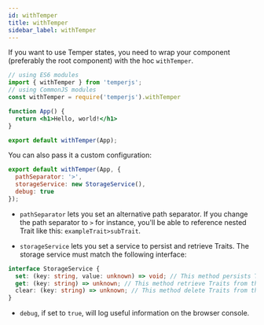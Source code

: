 ```yaml
---
id: withTemper
title: withTemper
sidebar_label: withTemper
---
```


If you want to use Temper states, you need to wrap your component (preferably the root component) with the hoc `withTemper`.

```jsx {10}
// using ES6 modules
import { withTemper } from 'temperjs';
// using CommonJS modules
const withTemper = require('temperjs').withTemper

function App() {
  return <h1>Hello, world!</h1>
}

export default withTemper(App);
```

You can also pass it a custom configuration:

```jsx {1-5}
export default withTemper(App, {
  pathSeparator: '>',
  storageService: new StorageService(),
  debug: true
});
```

- `pathSeparator` lets you set an alternative path separator.
If you change the path separator to `>` for instance, you'll be able to reference nested Trait like this: `exampleTrait>subTrait`.

- `storageService` lets you set a service to persist and retrieve Traits.
The storage service must match the following interface:
```ts
interface StorageService {
  set: (key: string, value: unknown) => void; // This method persists Traits to the storage of your choice when they're updated
  get: (key: string) => unknown; // This method retrieve Traits from the storage of your choice when they're used the first time
  clear: (key: string) => unknown; // This method delete Traits from the storage of your choice when they're set to `undefined`
}
```

- `debug`, if set to `true`, will log useful information on the browser console.
